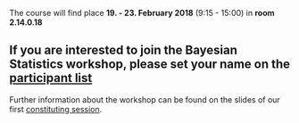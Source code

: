 The course will find place **19. - 23. February 2018** (9:15 - 15:00) in **room 2.14.0.18**

## If you are interested to join the Bayesian Statistics workshop, please set your name on the [participant list](https://docs.google.com/spreadsheets/d/1NRv5ooTUe2hWET-RhIM-XsIZZA5krZmdAJsG0k_O4BE/edit#gid=0) ##

Further information about the workshop can be found on the slides of our first [constituting session](https://github.com/lindemann09/Potsdam-Bayes-2018/blob/master/slides/session0-orga.pdf). 


